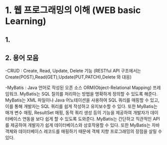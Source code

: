 # 1. 웹 프로그래밍의 이해 (WEB basic Learning)
 
## 1. 
  
## 2. 용어 모음
-CRUD : Create, Read, Update, Delete 기능 (RESTful API 구조에서는 Create(POST),Read(GET),Update(PUT,PATCH),Delete 와 대응)

-MyBatis : Java 언어로 작성된 오픈 소스 ORM(Object-Relational Mapping) 프레임워크. MyBatis는 SQL 질의를 처리하는 방법을 명확하게 정의할 수 있도록 해준다.
           MyBatis는 XML 파일이나 Java 어노테이션을 사용하여 SQL 쿼리를 매핑할 수 있고, 이를 통해 개발자는 SQL 쿼리를 쉽게 작성하고 유지보수할 수 있다.
           또한 MyBatis는 매개 변수 매핑, ResultSet 매핑, 동적 쿼리 생성 등의 기능을 제공하여 개발자가 데이터베이스 연동을 보다 쉽게 할 수 있도록 도와준다.
           MyBatis는 간단하고 직관적인 API를 제공하여 개발자가 쉽게 데이터베이스와 상호작용할 수 있다. 또한 MyBatis는 자바 객체와 데이터베이스 레코드를 매핑하기 때문에 
           객체 지향 프로그래밍의 장점을 살릴 수 있다.
